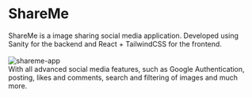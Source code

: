 # ShareMe
ShareMe is a image sharing social media application. Developed using Sanity for the backend and React + TailwindCSS for the frontend.<br>
<br>
![shareme-app](https://ibb.co/PDT73pz)
<br>
With all advanced social media features, such as Google Authentication, posting, likes and comments, search and filtering of images and much more.
